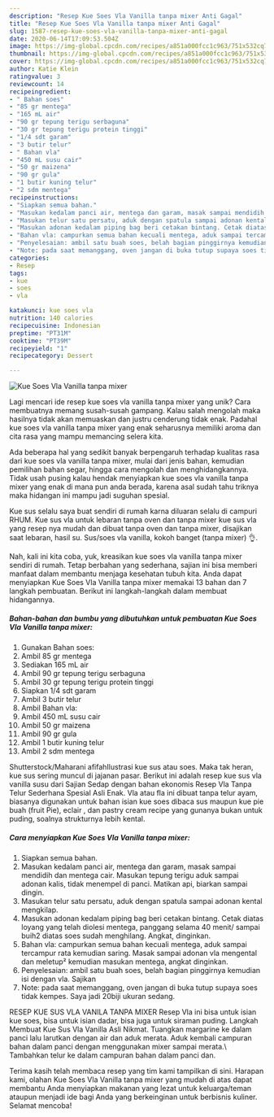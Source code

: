 ```yaml
---
description: "Resep Kue Soes Vla Vanilla tanpa mixer Anti Gagal"
title: "Resep Kue Soes Vla Vanilla tanpa mixer Anti Gagal"
slug: 1587-resep-kue-soes-vla-vanilla-tanpa-mixer-anti-gagal
date: 2020-06-14T17:09:53.504Z
image: https://img-global.cpcdn.com/recipes/a851a000fcc1c963/751x532cq70/kue-soes-vla-vanilla-tanpa-mixer-foto-resep-utama.jpg
thumbnail: https://img-global.cpcdn.com/recipes/a851a000fcc1c963/751x532cq70/kue-soes-vla-vanilla-tanpa-mixer-foto-resep-utama.jpg
cover: https://img-global.cpcdn.com/recipes/a851a000fcc1c963/751x532cq70/kue-soes-vla-vanilla-tanpa-mixer-foto-resep-utama.jpg
author: Katie Klein
ratingvalue: 3
reviewcount: 14
recipeingredient:
- " Bahan soes"
- "85 gr mentega"
- "165 mL air"
- "90 gr tepung terigu serbaguna"
- "30 gr tepung terigu protein tinggi"
- "1/4 sdt garam"
- "3 butir telur"
- " Bahan vla"
- "450 mL susu cair"
- "50 gr maizena"
- "90 gr gula"
- "1 butir kuning telur"
- "2 sdm mentega"
recipeinstructions:
- "Siapkan semua bahan."
- "Masukan kedalam panci air, mentega dan garam, masak sampai mendidih dan mentega cair. Masukan tepung terigu aduk sampai adonan kalis, tidak menempel di panci. Matikan api, biarkan sampai dingin."
- "Masukan telur satu persatu, aduk dengan spatula sampai adonan kental mengkilap."
- "Masukan adonan kedalam piping bag beri cetakan bintang. Cetak diatas loyang yang telah diolesi mentega, panggang selama 40 menit/ sampai buih2 diatas soes sudah menghilang. Angkat, dinginkan."
- "Bahan vla: campurkan semua bahan kecuali mentega, aduk sampai tercampur rata kemudian saring. Masak sampai adonan vla mengental dan meletup² kemudian masukan mentega, angkat dinginkan."
- "Penyelesaian: ambil satu buah soes, belah bagian pinggirnya kemudian isi dengan vla. Sajikan"
- "Note: pada saat memanggang, oven jangan di buka tutup supaya soes tidak kempes. Saya jadi 20biji ukuran sedang."
categories:
- Resep
tags:
- kue
- soes
- vla

katakunci: kue soes vla 
nutrition: 140 calories
recipecuisine: Indonesian
preptime: "PT31M"
cooktime: "PT39M"
recipeyield: "1"
recipecategory: Dessert

---
```



![Kue Soes Vla Vanilla tanpa mixer](https://img-global.cpcdn.com/recipes/a851a000fcc1c963/751x532cq70/kue-soes-vla-vanilla-tanpa-mixer-foto-resep-utama.jpg)

Lagi mencari ide resep kue soes vla vanilla tanpa mixer yang unik? Cara membuatnya memang susah-susah gampang. Kalau salah mengolah maka hasilnya tidak akan memuaskan dan justru cenderung tidak enak. Padahal kue soes vla vanilla tanpa mixer yang enak seharusnya memiliki aroma dan cita rasa yang mampu memancing selera kita.

Ada beberapa hal yang sedikit banyak berpengaruh terhadap kualitas rasa dari kue soes vla vanilla tanpa mixer, mulai dari jenis bahan, kemudian pemilihan bahan segar, hingga cara mengolah dan menghidangkannya. Tidak usah pusing kalau hendak menyiapkan kue soes vla vanilla tanpa mixer yang enak di mana pun anda berada, karena asal sudah tahu triknya maka hidangan ini mampu jadi suguhan spesial.

Kue sus selalu saya buat sendiri di rumah karna diluaran selalu di campuri RHUM. Kue sus vla untuk lebaran tanpa oven dan tanpa mixer kue sus vla yang resep nya mudah dan dibuat tanpa oven dan tanpa mixer, disajikan saat lebaran, hasil su. Sus/soes vla vanilla, kokoh banget (tanpa mixer) 👌.


Nah, kali ini kita coba, yuk, kreasikan kue soes vla vanilla tanpa mixer sendiri di rumah. Tetap berbahan yang sederhana, sajian ini bisa memberi manfaat dalam membantu menjaga kesehatan tubuh kita. Anda dapat menyiapkan Kue Soes Vla Vanilla tanpa mixer memakai 13 bahan dan 7 langkah pembuatan. Berikut ini langkah-langkah dalam membuat hidangannya.

<!--inarticleads1-->

##### Bahan-bahan dan bumbu yang dibutuhkan untuk pembuatan Kue Soes Vla Vanilla tanpa mixer:

1. Gunakan  Bahan soes:
1. Ambil 85 gr mentega
1. Sediakan 165 mL air
1. Ambil 90 gr tepung terigu serbaguna
1. Ambil 30 gr tepung terigu protein tinggi
1. Siapkan 1/4 sdt garam
1. Ambil 3 butir telur
1. Ambil  Bahan vla:
1. Ambil 450 mL susu cair
1. Ambil 50 gr maizena
1. Ambil 90 gr gula
1. Ambil 1 butir kuning telur
1. Ambil 2 sdm mentega


Shutterstock/Maharani afifahIlustrasi kue sus atau soes. Maka tak heran, kue sus sering muncul di jajanan pasar. Berikut ini adalah resep kue sus vla vanilla susu dari Sajian Sedap dengan bahan ekonomis Resep Vla Tanpa Telur Sederhana Spesial Asli Enak. Vla atau fla ini dibuat tanpa telur ayam, biasanya digunakan untuk bahan isian kue soes dibaca sus maupun kue pie buah (fruit Pie), eclair , dan pastry cream recipe yang gunanya bukan untuk puding, soalnya strukturnya lebih kental. 

<!--inarticleads2-->

##### Cara menyiapkan Kue Soes Vla Vanilla tanpa mixer:

1. Siapkan semua bahan.
1. Masukan kedalam panci air, mentega dan garam, masak sampai mendidih dan mentega cair. Masukan tepung terigu aduk sampai adonan kalis, tidak menempel di panci. Matikan api, biarkan sampai dingin.
1. Masukan telur satu persatu, aduk dengan spatula sampai adonan kental mengkilap.
1. Masukan adonan kedalam piping bag beri cetakan bintang. Cetak diatas loyang yang telah diolesi mentega, panggang selama 40 menit/ sampai buih2 diatas soes sudah menghilang. Angkat, dinginkan.
1. Bahan vla: campurkan semua bahan kecuali mentega, aduk sampai tercampur rata kemudian saring. Masak sampai adonan vla mengental dan meletup² kemudian masukan mentega, angkat dinginkan.
1. Penyelesaian: ambil satu buah soes, belah bagian pinggirnya kemudian isi dengan vla. Sajikan
1. Note: pada saat memanggang, oven jangan di buka tutup supaya soes tidak kempes. Saya jadi 20biji ukuran sedang.


RESEP KUE SUS VLA VANILA TANPA MIXER Resep Vla ini bisa untuk isian kue soes, bisa untuk isian dadar, bisa juga untuk siraman puding. Langkah Membuat Kue Sus Vla Vanilla Asli Nikmat. Tuangkan margarine ke dalam panci lalu larutkan dengan air dan aduk merata. Aduk kembali campuran bahan dalam panci dengan menggunakan mixer sampai merata.\ Tambahkan telur ke dalam campuran bahan dalam panci dan. 

Terima kasih telah membaca resep yang tim kami tampilkan di sini. Harapan kami, olahan Kue Soes Vla Vanilla tanpa mixer yang mudah di atas dapat membantu Anda menyiapkan makanan yang lezat untuk keluarga/teman ataupun menjadi ide bagi Anda yang berkeinginan untuk berbisnis kuliner. Selamat mencoba!
